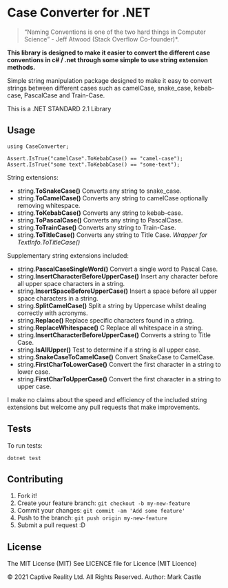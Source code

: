 # Case Converter for .NET

> “Naming Conventions is one of the two hard things in Computer Science” - Jeff Atwood (Stack Overflow Co-founder)*. 

**This library is designed to make it easier to convert the different case conventions in c# / .net through some simple to use string extension methods.**

Simple string manipulation package designed to make it easy to convert strings between different cases such as camelCase, snake_case, kebab-case, PascalCase and Train-Case.

This is a .NET STANDARD 2.1 Library

## Usage

	using CaseConverter;

	Assert.IsTrue("camelCase".ToKebabCase() == "camel-case");
    Assert.IsTrue("some text".ToKebabCase() == "some-text");

String extensions:

- string.**ToSnakeCase()** Converts any  string to snake_case.
- string.**ToCamelCase()** Converts any string to camelCase optionally removing whitespace.
- string.**ToKebabCase()** Converts any  string to kebab-case.
- string.**ToPascalCase()** Converts any string to PascalCase.
- string.**ToTrainCase()** Converts any  string to Train-Case.
- string.**ToTitleCase()** Converts any  string to Title Case.  *Wrapper for TextInfo.ToTitleCase()*

Supplementary string extensions included: 

- string.**PascalCaseSingleWord()** Convert a single word to Pascal Case.
- string.**InsertCharacterBeforeUpperCase()** Insert any character before all upper space characters in a string.
- string.**InsertSpaceBeforeUpperCase()** Insert a space before all upper space characters in a string.
- string.**SplitCamelCase()** Split a string by Uppercase whilst dealing correctly with acronyms.
- string.**Replace()** Replace specific characters found in a string.
- string.**ReplaceWhitespace()** C Replace all whitespace in a string.
- string.**InsertCharacterBeforeUpperCase()** Converts a string to Title Case.
- string.**IsAllUpper()** Test to determine if a string is all upper case.
- string.**SnakeCaseToCamelCase()** Convert SnakeCase to CamelCase.
- string.**FirstCharToLowerCase()** Convert the first character in a string to lower case.
- string.**FirstCharToUpperCase()** Convert the first character in a string to upper case.

I make no claims about the speed and efficiency of the included string extensions but welcome any pull requests that make improvements.

## Tests

To run tests:

	dotnet test
 
## Contributing

1. Fork it!
2. Create your feature branch: `git checkout -b my-new-feature`
3. Commit your changes: `git commit -am 'Add some feature'`
4. Push to the branch: `git push origin my-new-feature`
5. Submit a pull request :D

## License
The MIT License (MIT)
See LICENCE file for Licence (MIT Licence)  

© 2021 Captive Reality Ltd.  All Rights Reserved. 
Author: Mark Castle